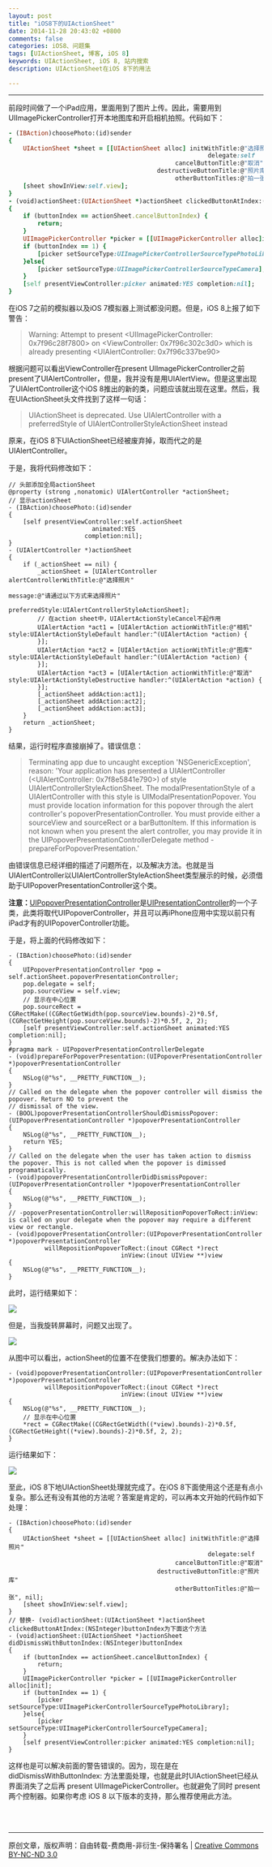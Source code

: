 ```yaml
---
layout: post
title: "iOS8下的UIActionSheet"
date: 2014-11-28 20:43:02 +0800
comments: false
categories: iOS8、问题集
tags: [UIActionSheet, 博客, iOS 8]
keywords: UIActionSheet, iOS 8, 站内搜索
description: UIActionSheet在iOS 8下的用法

---
```


---

前段时间做了一个iPad应用，里面用到了图片上传。因此，需要用到UIImagePickerController打开本地图库和开启相机拍照。代码如下：

``` ruby
- (IBAction)choosePhoto:(id)sender
{
    UIActionSheet *sheet = [[UIActionSheet alloc] initWithTitle:@"选择照片"
                                                       delegate:self
                                              cancelButtonTitle:@"取消"
                                         destructiveButtonTitle:@"照片库"
                                              otherButtonTitles:@"拍一张", nil];
    [sheet showInView:self.view];
}
- (void)actionSheet:(UIActionSheet *)actionSheet clickedButtonAtIndex:(NSInteger)buttonIndex
{
    if (buttonIndex == actionSheet.cancelButtonIndex) {
        return;
    }
    UIImagePickerController *picker = [[UIImagePickerController alloc]init];
    if (buttonIndex == 1) {
        [picker setSourceType:UIImagePickerControllerSourceTypePhotoLibrary];
    }else{
        [picker setSourceType:UIImagePickerControllerSourceTypeCamera];
    }
    [self presentViewController:picker animated:YES completion:nil];
}
```


<!--more-->

在iOS 7之前的模拟器以及iOS 7模拟器上测试都没问题。但是，iOS 8上报了如下警告：


>   Warning: Attempt to present <UIImagePickerController: 0x7f96c28f7800>  on <ViewController: 0x7f96c302c3d0> which is already presenting <UIAlertController: 0x7f96c337be90>


根据问题可以看出ViewController在present UIImagePickerController之前present了UIAlertController，但是，我并没有是用UIAlertView。但是这里出现了UIAlertController这个iOS 8推出的新的类，问题应该就出现在这里。然后，我在UIActionSheet头文件找到了这样一句话：

>   UIActionSheet is deprecated. Use UIAlertController
>    with a preferredStyle of UIAlertControllerStyleActionSheet instead  


原来，在iOS 8下UIActionSheet已经被废弃掉，取而代之的是UIAlertController。

于是，我将代码修改如下：

```
// 头部添加全局actionSheet
@property (strong ,nonatomic) UIAlertController *actionSheet;
// 显示actionSheet
- (IBAction)choosePhoto:(id)sender
{
    [self presentViewController:self.actionSheet 
                       animated:YES
                     completion:nil];
}
- (UIAlertController *)actionSheet
{
    if (_actionSheet == nil) {
        _actionSheet = [UIAlertController alertControllerWithTitle:@"选择照片"  
                                                           message:@"请通过以下方式来选择照片" 
                                                                                         preferredStyle:UIAlertControllerStyleActionSheet];
        // 在action sheet中，UIAlertActionStyleCancel不起作用
        UIAlertAction *act1 = [UIAlertAction actionWithTitle:@"相机" style:UIAlertActionStyleDefault handler:^(UIAlertAction *action) {
        }];
        UIAlertAction *act2 = [UIAlertAction actionWithTitle:@"图库" style:UIAlertActionStyleDefault handler:^(UIAlertAction *action) {
        }];
        UIAlertAction *act3 = [UIAlertAction actionWithTitle:@"取消" style:UIAlertActionStyleDestructive handler:^(UIAlertAction *action) {
        }];
        [_actionSheet addAction:act1];
        [_actionSheet addAction:act2];
        [_actionSheet addAction:act3];
    }
    return _actionSheet;
}
```

结果，运行时程序直接崩掉了。错误信息：

>   Terminating app due to uncaught exception 'NSGenericException', reason: 'Your application has presented a UIAlertController (<UIAlertController: 0x7f8e5841e790>) of style UIAlertControllerStyleActionSheet. The modalPresentationStyle of a UIAlertController with this style is UIModalPresentationPopover. You must provide location information for this popover through the alert controller's popoverPresentationController. You must provide either a sourceView and sourceRect or a barButtonItem.  If this information is not known when you present the alert controller, you may provide it in the UIPopoverPresentationControllerDelegate method -prepareForPopoverPresentation.'

由错误信息已经详细的描述了问题所在，以及解决方法。也就是当UIAlertController以UIAlertControllerStyleActionSheet类型展示的时候，必须借助于UIPopoverPresentationController这个类。


**注意：**[UIPopoverPresentationController](https://developer.apple.com/library/prerelease/ios/documentation/UIKit/Reference/UIPopoverPresentationController_class/index.html)是[UIPresentationController](https://developer.apple.com/library/prerelease/ios/documentation/UIKit/Reference/UIPresentationController_class/index.html)的一个子类，此类将取代UIPopoverController，并且可以再iPhone应用中实现以前只有iPad才有的UIPopoverController功能。


于是，将上面的代码修改如下：

```
- (IBAction)choosePhoto:(id)sender
{
    UIPopoverPresentationController *pop = self.actionSheet.popoverPresentationController;
    pop.delegate = self;
    pop.sourceView = self.view;
    // 显示在中心位置
    pop.sourceRect = CGRectMake((CGRectGetWidth(pop.sourceView.bounds)-2)*0.5f, (CGRectGetHeight(pop.sourceView.bounds)-2)*0.5f, 2, 2);
    [self presentViewController:self.actionSheet animated:YES completion:nil];
}
#pragma mark - UIPopoverPresentationControllerDelegate
- (void)prepareForPopoverPresentation:(UIPopoverPresentationController *)popoverPresentationController
{
    NSLog(@"%s", __PRETTY_FUNCTION__);
}
// Called on the delegate when the popover controller will dismiss the popover. Return NO to prevent the
// dismissal of the view.
- (BOOL)popoverPresentationControllerShouldDismissPopover:(UIPopoverPresentationController *)popoverPresentationController
{
    NSLog(@"%s", __PRETTY_FUNCTION__);
    return YES;
}
// Called on the delegate when the user has taken action to dismiss the popover. This is not called when the popover is dimissed programatically.
- (void)popoverPresentationControllerDidDismissPopover:(UIPopoverPresentationController *)popoverPresentationController
{
    NSLog(@"%s", __PRETTY_FUNCTION__);
}
// -popoverPresentationController:willRepositionPopoverToRect:inView: is called on your delegate when the popover may require a different view or rectangle.
- (void)popoverPresentationController:(UIPopoverPresentationController *)popoverPresentationController
          willRepositionPopoverToRect:(inout CGRect *)rect
                               inView:(inout UIView **)view
{
    NSLog(@"%s", __PRETTY_FUNCTION__);
}
```


此时，运行结果如下：

![](https://raw.githubusercontent.com/jixuqianxing/jixuqianxing.github.com/master/images/blogImages/20141128/20141128_1.png)


但是，当我旋转屏幕时，问题又出现了。

![](https://raw.githubusercontent.com/jixuqianxing/jixuqianxing.github.com/master/images/blogImages/20141128/20141128_2.gif)


从图中可以看出，actionSheet的位置不在使我们想要的。解决办法如下：

```
- (void)popoverPresentationController:(UIPopoverPresentationController *)popoverPresentationController
          willRepositionPopoverToRect:(inout CGRect *)rect
                               inView:(inout UIView **)view
{
    NSLog(@"%s", __PRETTY_FUNCTION__);
    // 显示在中心位置
    *rect = CGRectMake((CGRectGetWidth((*view).bounds)-2)*0.5f, (CGRectGetHeight((*view).bounds)-2)*0.5f, 2, 2);
}
```


运行结果如下：

![](https://raw.githubusercontent.com/jixuqianxing/jixuqianxing.github.com/master/images/blogImages/20141128/20141128_3.gif)

至此，iOS 8下地UIActionSheet处理就完成了。在iOS 8下面使用这个还是有点小复杂。那么还有没有其他的方法呢？答案是肯定的，可以再本文开始的代码作如下处理：

```
- (IBAction)choosePhoto:(id)sender
{
    UIActionSheet *sheet = [[UIActionSheet alloc] initWithTitle:@"选择照片"
                                                       delegate:self
                                              cancelButtonTitle:@"取消"
                                         destructiveButtonTitle:@"照片库"
                                              otherButtonTitles:@"拍一张", nil];
    [sheet showInView:self.view];
}
// 替换- (void)actionSheet:(UIActionSheet *)actionSheet clickedButtonAtIndex:(NSInteger)buttonIndex为下面这个方法
- (void)actionSheet:(UIActionSheet *)actionSheet didDismissWithButtonIndex:(NSInteger)buttonIndex
{
    if (buttonIndex == actionSheet.cancelButtonIndex) {
        return;
    }
    UIImagePickerController *picker = [[UIImagePickerController alloc]init];
    if (buttonIndex == 1) {
        [picker setSourceType:UIImagePickerControllerSourceTypePhotoLibrary];
    }else{
        [picker setSourceType:UIImagePickerControllerSourceTypeCamera];
    }
    [self presentViewController:picker animated:YES completion:nil];
}
```

这样也是可以解决前面的警告错误的。因为，现在是在 didDismissWithButtonIndex: 方法里面处理，也就是此时UIActionSheet已经从界面消失了之后再 present UIImagePickerController。也就避免了同时 present 两个控制器。如果你考虑 iOS 8 以下版本的支持，那么推荐使用此方法。


<br><br/>


---
原创文章，版权声明：自由转载-费商用-非衍生-保持署名 \| [Creative Commons BY-NC-ND 3.0](http://creativecommons.org/licenses/by-nc-nd/3.0/deed.zh)